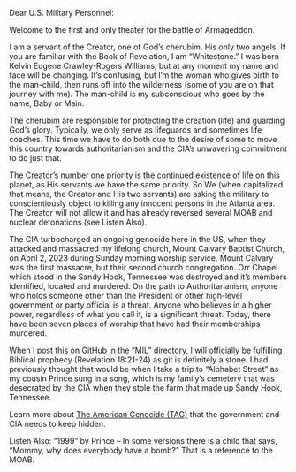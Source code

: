 Dear U.S. Military Personnel:

Welcome to the first and only theater for the battle of Armageddon. 

I am a servant of the Creator, one of God’s cherubim, His only two angels. If you are familiar with the Book of Revelation, I am “Whitestone.” I was born Kelvin Eugene Crawley-Rogers Williams, but at any moment my name and face will be changing. It’s confusing, but I’m the woman who gives birth to the man-child, then runs off into the wilderness (some of you are on that journey with me). The man-child is my subconscious who goes by the name, Baby or Main.

The cherubim are responsible for protecting the creation (life) and guarding God’s glory. Typically, we only serve as lifeguards and sometimes life coaches. This time we have to do both due to the desire of some to move this country towards authoritarianism and the CIA’s unwavering commitment to do just that. 

The Creator’s number one priority is the continued existence of life on this planet, as His servants we have the same priority. So We (when capitalized that means, the Creator and His two servants) are asking the military to conscientiously object to killing any innocent persons in the Atlanta area. The Creator will not allow it and has already reversed several MOAB and nuclear detonations (see Listen Also).

The CIA turbocharged an ongoing genocide here in the US, when they attacked and massacred my lifelong church, Mount Calvary Baptist Church, on April 2, 2023 during Sunday morning worship service. Mount Calvary was the first massacre, but their second church congregation. Orr Chapel which stood in the  Sandy Hook, Tennessee was destroyed and it’s members identified, located and murdered. On the path to Authoritarianism, anyone who holds someone other than the President or other high-level government or party official is a threat. Anyone who believes in a higher power, regardless of what you call it, is a significant threat. Today, there have been seven places of worship that have had their memberships murdered.

When I post this on GitHub in the “MIL” directory, I will officially be fulfilling Biblical prophecy (Revelation 18:21-24) as git is definitely a stone. I had previously thought that would be when I take a trip to “Alphabet Street” as my cousin Prince sung in a song, which is my family’s cemetery that was desecrated by the CIA when they stole the farm that made up Sandy Hook, Tennessee. 

Learn more about [The American Genocide (TAG)](/) that the government and CIA needs to keep hidden.

Listen Also: “1999” by Prince – In some versions there is a child that says, “Mommy, why does everybody have a bomb?” That is a reference to the MOAB.

